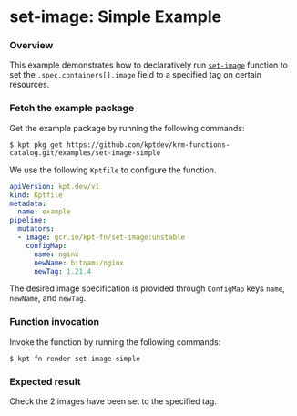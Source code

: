 # set-image: Simple Example

### Overview

This example demonstrates how to declaratively run [`set-image`] function
to set the `.spec.containers[].image` field to a specified tag on certain
resources.

### Fetch the example package

Get the example package by running the following commands:

```shell
$ kpt pkg get https://github.com/kptdev/krm-functions-catalog.git/examples/set-image-simple
```

We use the following `Kptfile` to configure the function.

```yaml
apiVersion: kpt.dev/v1
kind: Kptfile
metadata:
  name: example
pipeline:
  mutators:
  - image: gcr.io/kpt-fn/set-image:unstable
    configMap:
      name: nginx
      newName: bitnami/nginx
      newTag: 1.21.4
```

The desired image specification is provided through `ConfigMap` keys `name`,
`newName`, and `newTag`.

### Function invocation

Invoke the function by running the following commands:

```shell
$ kpt fn render set-image-simple
```

### Expected result

Check the 2 images have been set to the specified tag.

[`set-image`]: https://catalog.kpt.dev/set-image/v0.1/
